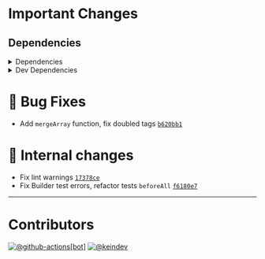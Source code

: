 # Important Changes

## Dependencies

<details>
<summary>Dependencies</summary>

- Changed **[cosmiconfig](https://www.npmjs.com/package/cosmiconfig)** from `^8.2.0` to `9.0.0`
- Changed **[dotenv](https://www.npmjs.com/package/dotenv)** from `^16.3.1` to `^16.4.5`
- Changed **[gh-gql](https://www.npmjs.com/package/gh-gql)** from `^5.0.0` to `^5.0.1`
- Changed **[package-json-helper](https://www.npmjs.com/package/package-json-helper)** from `^6.0.0` to `^6.0.1`
- Changed **[string-lookup-manager](https://www.npmjs.com/package/string-lookup-manager)** from `^4.0.0` to `^4.0.2`
- Changed **[tasktree-cli](https://www.npmjs.com/package/tasktree-cli)** from `^8.0.0` to `^8.1.0`
- Changed **[universal-user-agent](https://www.npmjs.com/package/universal-user-agent)** from `^7.0.1` to `^7.0.2`

</details>

<details>
<summary>Dev Dependencies</summary>

- Changed **[@tagproject/ts-package-shared-config](https://www.npmjs.com/package/@tagproject/ts-package-shared-config)** from `^11.0.1` to `^11.0.4`
- Changed **[@types/findup-sync](https://www.npmjs.com/package/@types/findup-sync)** from `^4.0.2` to `^4.0.4`
- Changed **[@types/semver](https://www.npmjs.com/package/@types/semver)** from `^7.5.0` to `^7.5.8`
- Changed **[ts-node](https://www.npmjs.com/package/ts-node)** from `^10.9.1` to `^10.9.2`

</details>

# :bug: Bug Fixes

- Add `mergeArray` function, fix doubled tags [`b620bb1`](https://github.com/keindev/changelog-guru/commit/b620bb162f0f76a185e808a0ff078cb3d9f0d8ca)

# :memo: Internal changes

- Fix lint warnings [`17378ce`](https://github.com/keindev/changelog-guru/commit/17378ce3ebc16fe32a966c9fb7d26fb0256e683e)
- Fix Builder test errors, refactor tests ``beforeAll`` [`f6180e7`](https://github.com/keindev/changelog-guru/commit/f6180e73ef9e46aa48b3c3000f052ec7aaf86ccc)

---

# Contributors

[![@github-actions[bot]](https://avatars.githubusercontent.com/in/15368?v=4&s=40)](https://github.com/github-actions%5Bbot%5D) [![@keindev](https://avatars.githubusercontent.com/u/4527292?v=4&s=40)](https://github.com/keindev)
